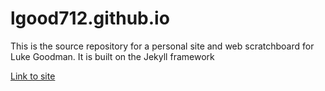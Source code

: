 lgood712.github.io
=====================
This is the source repository for a personal site and web scratchboard for Luke Goodman. It is built on the Jekyll framework

[Link to site](https://lgood712.github.io)

